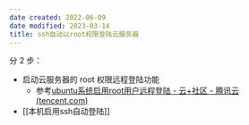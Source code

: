 ```yaml
---
date created: 2022-06-09
date modified: 2023-03-14
title: ssh自动以root权限登陆云服务器
---
```


分 2 步：

- 启动云服务器的 root 权限远程登陆功能
	- 参考[ubuntu系统启用root用户远程登陆 - 云+社区 - 腾讯云 (tencent.com)](https://cloud.tencent.com/developer/article/1496006)
- [[本机启用ssh自动登陆]]
